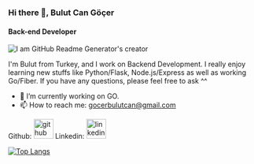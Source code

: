 ### Hi there 👋, Bulut Can Göçer
#### Back-end Developer
![I am GitHub Readme Generator's creator](https://www.geekbits.io/content/images/size/w1000/2022/08/gopher.png)

I'm Bulut from Turkey, and I work on Backend Development. I really enjoy learning new stuffs like Python/Flask, Node.js/Express as well as working Go/Fiber. If you have any questions, please feel free to ask ^^ 

- 🌱 I’m currently working on GO.
- 📫 How to reach me: gocerbulutcan@gmail.com 


Github: [<img src='https://cdn.jsdelivr.net/npm/simple-icons@3.0.1/icons/github.svg' alt='github' height='40'>](https://github.com/bulutcan99) 
Linkedin: [<img src='https://cdn.jsdelivr.net/npm/simple-icons@3.0.1/icons/linkedin.svg' alt='linkedin' height='40'>](https://www.linkedin.com/in/bulut-can-göçer-a92332263/)  

[![Top Langs](https://github-readme-stats.vercel.app/api/top-langs/?username=bulutcan99)](https://github.com/anuraghazra/github-readme-stats)



